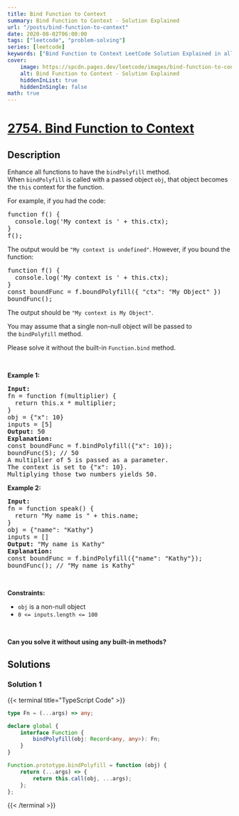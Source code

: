 ```yaml
---
title: Bind Function to Context
summary: Bind Function to Context - Solution Explained
url: "/posts/bind-function-to-context"
date: 2020-08-02T06:00:00
tags: ["leetcode", "problem-solving"]
series: [leetcode]
keywords: ["Bind Function to Context LeetCode Solution Explained in all languages", "2754", "leetcode question 2754", "Bind Function to Context", "LeetCode", "leetcode solution in Python3 C++ Java Go PHP Ruby Swift TypeScript Rust C# JavaScript C", "GeeksforGeeks", "InterviewBit", "Coding Ninjas", "HackerRank", "HackerEarth", "CodeChef", "TopCoder", "AlgoExpert", "freeCodeCamp", "Codeforces", "GitHub", "AtCoder", "Samir Paul"]
cover:
    image: https://spcdn.pages.dev/leetcode/images/bind-function-to-context.webp
    alt: Bind Function to Context - Solution Explained
    hiddenInList: true
    hiddenInSingle: false
math: true
---
```



# [2754. Bind Function to Context](https://leetcode.com/problems/bind-function-to-context)


## Description

<p>Enhance all functions to have the&nbsp;<code>bindPolyfill</code>&nbsp;method. When&nbsp;<code>bindPolyfill</code>&nbsp;is called with a passed&nbsp;object <code>obj</code>, that object becomes the&nbsp;<code>this</code>&nbsp;context for the function.</p>

<p>For example, if you had the code:</p>

<pre>
function f() {
  console.log(&#39;My context is &#39; + this.ctx);
}
f();
</pre>

<p>The output would be <code>&quot;My context is undefined&quot;</code>. However, if you bound the function:</p>

<pre>
function f() {
  console.log(&#39;My context is &#39; + this.ctx);
}
const boundFunc = f.boundPolyfill({ &quot;ctx&quot;: &quot;My Object&quot; })
boundFunc();
</pre>

<p>The output should be&nbsp;<code>&quot;My context is My Object&quot;</code>.</p>

<p>You may assume that a single non-null object will be passed to the&nbsp;<code>bindPolyfill</code> method.</p>

<p>Please solve it without the built-in&nbsp;<code>Function.bind</code> method.</p>

<p>&nbsp;</p>
<p><strong class="example">Example 1:</strong></p>

<pre>
<strong>Input:</strong> 
fn = function f(multiplier) { 
&nbsp; return this.x * multiplier; 
}
obj = {&quot;x&quot;: 10}
inputs = [5]
<strong>Output:</strong> 50
<strong>Explanation:</strong>
const boundFunc = f.bindPolyfill({&quot;x&quot;: 10});
boundFunc(5); // 50
A multiplier of 5 is passed as a parameter.
The context is set to {&quot;x&quot;: 10}.
Multiplying those two numbers yields 50.</pre>

<p><strong class="example">Example 2:</strong></p>

<pre>
<strong>Input:</strong> 
fn = function speak() { 
&nbsp; return &quot;My name is &quot; + this.name; 
}
obj = {&quot;name&quot;: &quot;Kathy&quot;}
inputs = []
<strong>Output:</strong> &quot;My name is Kathy&quot;
<strong>Explanation:</strong>
const boundFunc = f.bindPolyfill({&quot;name&quot;: &quot;Kathy&quot;});
boundFunc(); // &quot;My name is Kathy&quot;
</pre>

<p>&nbsp;</p>
<p><strong>Constraints:</strong></p>

<ul>
	<li><code>obj</code> is a non-null object</li>
	<li><code>0 &lt;= inputs.length &lt;= 100</code></li>
</ul>

<p>&nbsp;</p>
<strong>Can you solve it without using any built-in methods?</strong>

## Solutions

### Solution 1

<!-- tabs:start -->

{{< terminal title="TypeScript Code" >}}
```ts
type Fn = (...args) => any;

declare global {
    interface Function {
        bindPolyfill(obj: Record<any, any>): Fn;
    }
}

Function.prototype.bindPolyfill = function (obj) {
    return (...args) => {
        return this.call(obj, ...args);
    };
};
```
{{< /terminal >}}

<!-- tabs:end -->

<!-- end -->
